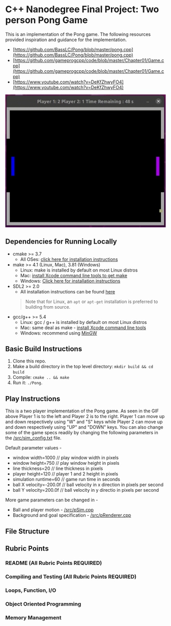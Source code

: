 # C++ Nanodegree Final Project: Two person Pong Game

This is an implementation of the Pong game. The following resources provided inspiration and guidance for the implementation.

* [https://github.com/BassLC/Pong/blob/master/pong.cpp](https://github.com/BassLC/Pong/blob/master/pong.cpp)
* [https://github.com/gameprogcpp/code/blob/master/Chapter01/Game.cpp](https://github.com/gameprogcpp/code/blob/master/Chapter01/Game.cpp)
* [https://www.youtube.com/watch?v=DeKfZhwyFO4](https://www.youtube.com/watch?v=DeKfZhwyFO4)

<img src="pong.gif"/>

## Dependencies for Running Locally
* cmake >= 3.7
  * All OSes: [click here for installation instructions](https://cmake.org/install/)
* make >= 4.1 (Linux, Mac), 3.81 (Windows)
  * Linux: make is installed by default on most Linux distros
  * Mac: [install Xcode command line tools to get make](https://developer.apple.com/xcode/features/)
  * Windows: [Click here for installation instructions](http://gnuwin32.sourceforge.net/packages/make.htm)
* SDL2 >= 2.0
  * All installation instructions can be found [here](https://wiki.libsdl.org/Installation)
  >Note that for Linux, an `apt` or `apt-get` installation is preferred to building from source. 
* gcc/g++ >= 5.4
  * Linux: gcc / g++ is installed by default on most Linux distros
  * Mac: same deal as make - [install Xcode command line tools](https://developer.apple.com/xcode/features/)
  * Windows: recommend using [MinGW](http://www.mingw.org/)

## Basic Build Instructions

1. Clone this repo.
2. Make a build directory in the top level directory: `mkdir build && cd build`
3. Compile: `cmake .. && make`
4. Run it: `./Pong`.


## Play Instructions

This is a two player implementation of the Pong game. As seen in the GIF above Player 1 is to the left and Player 2 is to the right. Player 1 can move up and down respectively using "W" and "S" keys while Player 2 can move up and down respectively using "UP" and "DOWN" keys. You can also change some of the game specs readily by changing the following parameters in the [/src/sim_config.txt](https://github.com/prasadshingne/CppND-Capstone/blob/master/src/sim_config.txt) file.

Default parameter values - 

* window width=1000 // play window width in pixels
* window height=750 // play window height in pixels
* line thickness=20 // line thickness in pixels
* player height=120 // player 1 and 2 height in pixels
* simulation runtime=60 // game run time in seconds
* ball X velocity=-200.0f // ball velocity in x direction in pixels per second
* ball Y velocity=200.0f // ball velocity in y directio in pixels per second

More game parameters can be changed in - 

* Ball and player motion - [/src/pSim.cpp](https://github.com/prasadshingne/CppND-Capstone/blob/master/src/pSim.cpp)
* Background and goal specification - [/src/pRenderer.cpp](https://github.com/prasadshingne/CppND-Capstone/blob/master/src/pRenderer.cpp)

## File Structure

## Rubric Points

### README (All Rubric Points REQUIRED)

### Compiling and Testing (All Rubric Points REQUIRED)

### Loops, Function, I/O

### Object Oriented Programming

### Memory Management



